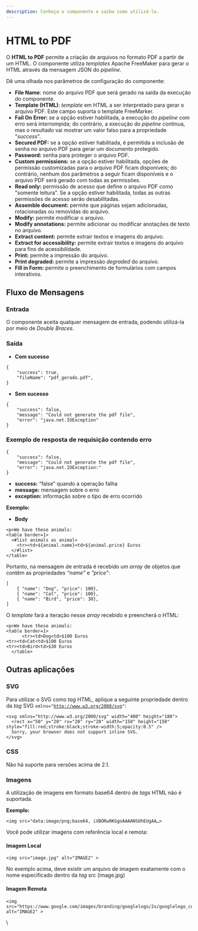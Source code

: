 ```yaml
---
description: Conheça o componente e saiba como utilizá-lo.
---
```


# HTML to PDF

O **HTML to PDF** permite a criação de arquivos no formato PDF a partir de um HTML. O componente utiliza _templates_ Apache FreeMaker para gerar o HTML através da mensagem JSON do _pipeline_.

Dê uma olhada nos parâmetros de configuração do componente:

* **File Name**: nome do arquivo PDF que será gerado na saída da execução do componente.
* **Template (HTML)**: _template_ em HTML a ser interpretado para gerar o arquivo PDF. Este campo suporta o template FreeMarker.
* **Fail On Error:** se a opção estiver habilitada, a execução do _pipeline_ com erro será interrompida; do contrário, a execução do _pipeline_ continua, mas o resultado vai mostrar um valor falso para a propriedade "_success_".
* **Secured PDF:** se a opção estiver habilitada, é permitida a inclusão de senha no arquivo PDF para gerar um documento protegido.
* **Password:** senha para proteger o arquivo PDF.
* **Custom permissions:** se a opção estiver habilitada, opções de permissão customizadas para o arquivo PDF ficam disponíveis; do contrário, nenhum dos parâmetros a seguir ficam disponíveis e o arquivo PDF será gerado com todas as permissões.
* **Read only:** permissão de acesso que define o arquivo PDF como "somente leitura". Se a opção estiver habilitada, todas as outras permissões de acesso serão desabilitadas.
* **Assemble document:** permite que páginas sejam adicionadas, rotacionadas ou removidas do arquivo.
* **Modify:** permite modificar o arquivo.
* **Modify annotations:** permite adicionar ou modificar anotações de texto no arquivo.
* **Extract content:** permite extrair textos e imagens do arquivo.
* **Extract for accessibility:** permite extrair textos e imagens do arquivo para fins de acessibilidade.
* **Print:** permite a impressão do arquivo.
* **Print degraded:** permite a impressão _degraded_ do arquivo.
* **Fill in Form:** permite o preenchimento de formulários com campos interativos.

## Fluxo de Mensagens <a href="#fluxo-de-mensagens" id="fluxo-de-mensagens"></a>

### Entrada <a href="#entrada" id="entrada"></a>

O componente aceita qualquer mensagem de entrada, podendo utilizá-la por meio de _Double Braces_.

### Saída <a href="#sada" id="sada"></a>

* **Com sucesso**

```
{  
    "success": true,  
    "fileName": "pdf_gerado.pdf",  
}
```

* **Sem sucesso**

```
{  
    "success": false,  
    "message": "Could not generate the pdf file",  
    "error": "java.net.IOException"
}
```

### Exemplo de resposta de requisição contendo erro <a href="#exemplo-de-resposta-de-requisio-contendo-erro" id="exemplo-de-resposta-de-requisio-contendo-erro"></a>

```
{  
    "success": false,  
    "message": "Could not generate the pdf file",  
    "error": "java.net.IOException:"
}
```

* **success:** “false” quando a operação falha
* **message:** mensagem sobre o erro
* **exception:** informação sobre o tipo de erro ocorrido

**Exemplo:**

* **Body**

```
<p>We have these animals:
<table border=1>
  <#list animals as animal>
    <tr><td>${animal.name}<td>${animal.price} Euros
  </#list>
</table>
```

Portanto, na mensagem de entrada é recebido um _array_ de objetos que contêm as propriedades _“name”_ e _“price”_:

```
[
    { "name": "Dog", "price": 100},
    { "name": "Cat", "price": 100},
    { "name": "Bird", "price": 30},
]
```

O _template_ fará a iteração nesse _array_ recebido e preencherá o HTML:

```
<p>We have these animals:
<table border=1>
      <tr><td>Dog<td>$100 Euros
<tr><td>Cat<td>$100 Euros
<tr><td>Bird<td>$30 Euros
  </table>
```

## Outras aplicações

### **SVG**

Para utilizar o SVG como _tag_ HTML, aplique a seguinte propriedade dentro da _tag_ SVG `xmlns="`[`http://www.w3.org/2000/svg`](http://www.w3.org/2000/svg)`"`:

```
<svg xmlns="http://www.w3.org/2000/svg" width="400" height="180">
  <rect x="50" y="20" rx="20" ry="20" width="150" height="150" style="fill:red;stroke:black;stroke-width:5;opacity:0.5" />
  Sorry, your browser does not support inline SVG.
</svg>
```

### **CSS**

Não há suporte para versões acima de 2.1.

### **Imagens**

A utilização de imagens em formato base64 dentro de _tags_ HTML não é suportada.

**Exemplo:**&#x20;

`<img src="data:image/png;base64, iVBORw0KGgoAAAANSUhEUgAA…>`

Você pode utilizar imagens com referência local e remota:

#### **Imagem Local**

```
<img src="image.jpg" alt="IMAGE2" >
```

No exemplo acima, deve existir um arquivo de imagem exatamente com o nome especificado dentro da _tag_ src (image.jpg)

#### **Imagem Remota**

```
<img src="https://www.google.com/images/branding/googlelogo/2x/googlelogo_color_92x30dp.png" alt="IMAGE2" >
```

\

